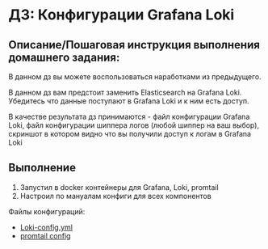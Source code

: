# ДЗ: Конфигурации Grafana Loki

## Описание/Пошаговая инструкция выполнения домашнего задания:

В данном дз вы можете воспользоваться наработками из предыдущего.

В данном дз вам предстоит заменить Elasticsearch на Grafana Loki. Убедитесь что данные поступают в Grafana Loki и к ним есть доступ.

В качестве результата дз принимаются - файл конфигурации Grafana Loki, файл конфигурации шиппера логов (любой шиппер на ваш выбор), скриншот в котором видно что вы получили доступ к логам в Grafana Loki


## Выполнение

1. Запустил в docker контейнеры для Grafana, Loki, promtail
2. Настроил по мануалам конфиги для всех компонентов

Файлы конфигураций:
 - [Loki-config.yml](hw_9/loki-config.yml)
 - [promtail config](hw_9/promtail-config.yml)
